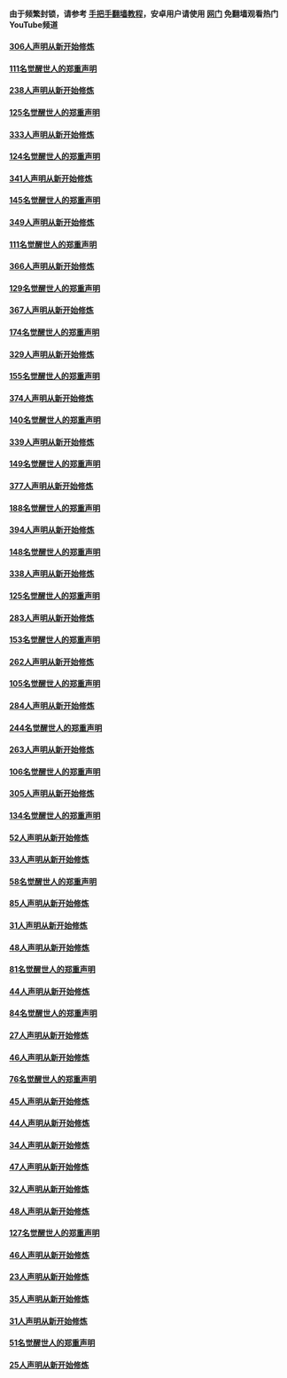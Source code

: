 #### 由于频繁封锁，请参考 [手把手翻墙教程](https://github.com/gfw-breaker/guides/wiki/)，安卓用户请使用 [网门](https://github.com/gfw-breaker/nogfw/blob/master/dl.md?t=07160301) 免翻墙观看热门YouTube频道 

#### [306人声明从新开始修炼](../pages/91/428076.md?t=07160301) 

#### [111名觉醒世人的郑重声明](../pages/91/428075.md?t=07160301) 

#### [238人声明从新开始修炼](../pages/91/427767.md?t=07160301) 

#### [125名觉醒世人的郑重声明](../pages/91/427766.md?t=07160301) 

#### [333人声明从新开始修炼](../pages/91/427525.md?t=07160301) 

#### [124名觉醒世人的郑重声明](../pages/91/427524.md?t=07160301) 

#### [341人声明从新开始修炼](../pages/91/427255.md?t=07160301) 

#### [145名觉醒世人的郑重声明](../pages/91/427254.md?t=07160301) 

#### [349人声明从新开始修炼](../pages/91/426969.md?t=07160301) 

#### [111名觉醒世人的郑重声明](../pages/91/426968.md?t=07160301) 

#### [366人声明从新开始修炼](../pages/91/426737.md?t=07160301) 

#### [129名觉醒世人的郑重声明](../pages/91/426736.md?t=07160301) 

#### [367人声明从新开始修炼](../pages/91/426421.md?t=07160301) 

#### [174名觉醒世人的郑重声明](../pages/91/426420.md?t=07160301) 

#### [329人声明从新开始修炼](../pages/91/426139.md?t=07160301) 

#### [155名觉醒世人的郑重声明](../pages/91/426138.md?t=07160301) 

#### [374人声明从新开始修炼](../pages/91/425811.md?t=07160301) 

#### [140名觉醒世人的郑重声明](../pages/91/425810.md?t=07160301) 

#### [339人声明从新开始修炼](../pages/91/425690.md?t=07160301) 

#### [149名觉醒世人的郑重声明](../pages/91/425689.md?t=07160301) 

#### [377人声明从新开始修炼](../pages/91/424867.md?t=07160301) 

#### [188名觉醒世人的郑重声明](../pages/91/424866.md?t=07160301) 

#### [394人声明从新开始修炼](../pages/91/423914.md?t=07160301) 

#### [148名觉醒世人的郑重声明](../pages/91/423913.md?t=07160301) 

#### [338人声明从新开始修炼](../pages/91/423540.md?t=07160301) 

#### [125名觉醒世人的郑重声明](../pages/91/423539.md?t=07160301) 

#### [283人声明从新开始修炼](../pages/91/423296.md?t=07160301) 

#### [153名觉醒世人的郑重声明](../pages/91/423295.md?t=07160301) 

#### [262人声明从新开始修炼](../pages/91/423004.md?t=07160301) 

#### [105名觉醒世人的郑重声明](../pages/91/423003.md?t=07160301) 

#### [284人声明从新开始修炼](../pages/91/422707.md?t=07160301) 

#### [244名觉醒世人的郑重声明](../pages/91/422706.md?t=07160301) 

#### [263人声明从新开始修炼](../pages/91/422553.md?t=07160301) 

#### [106名觉醒世人的郑重声明](../pages/91/422552.md?t=07160301) 

#### [305人声明从新开始修炼](../pages/91/422153.md?t=07160301) 

#### [134名觉醒世人的郑重声明](../pages/91/422152.md?t=07160301) 

#### [52人声明从新开始修炼](../pages/91/421846.md?t=07160301) 

#### [33人声明从新开始修炼](../pages/91/421804.md?t=07160301) 

#### [58名觉醒世人的郑重声明](../pages/91/421845.md?t=07160301) 

#### [85人声明从新开始修炼](../pages/91/421769.md?t=07160301) 

#### [31人声明从新开始修炼](../pages/91/421763.md?t=07160301) 

#### [48人声明从新开始修炼](../pages/91/421605.md?t=07160301) 

#### [81名觉醒世人的郑重声明](../pages/91/421656.md?t=07160301) 

#### [44人声明从新开始修炼](../pages/91/421544.md?t=07160301) 

#### [84名觉醒世人的郑重声明](../pages/91/421543.md?t=07160301) 

#### [27人声明从新开始修炼](../pages/91/421465.md?t=07160301) 

#### [46人声明从新开始修炼](../pages/91/421454.md?t=07160301) 

#### [76名觉醒世人的郑重声明](../pages/91/421453.md?t=07160301) 

#### [45人声明从新开始修炼](../pages/91/421452.md?t=07160301) 

#### [44人声明从新开始修炼](../pages/91/421422.md?t=07160301) 

#### [34人声明从新开始修炼](../pages/91/421322.md?t=07160301) 

#### [47人声明从新开始修炼](../pages/91/421264.md?t=07160301) 

#### [32人声明从新开始修炼](../pages/91/421225.md?t=07160301) 

#### [48人声明从新开始修炼](../pages/91/421202.md?t=07160301) 

#### [127名觉醒世人的郑重声明](../pages/91/421224.md?t=07160301) 

#### [46人声明从新开始修炼](../pages/91/421203.md?t=07160301) 

#### [23人声明从新开始修炼](../pages/91/421138.md?t=07160301) 

#### [35人声明从新开始修炼](../pages/91/421122.md?t=07160301) 

#### [31人声明从新开始修炼](../pages/91/421081.md?t=07160301) 

#### [51名觉醒世人的郑重声明](../pages/91/421080.md?t=07160301) 

#### [25人声明从新开始修炼](../pages/91/421020.md?t=07160301) 

